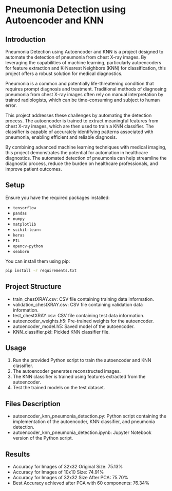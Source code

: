 # Pneumonia Detection using Autoencoder and KNN

## Introduction
Pneumonia Detection using Autoencoder and KNN is a project designed to automate the detection of pneumonia from chest X-ray images. By leveraging the capabilities of machine learning, particularly autoencoders for feature extraction and K-Nearest Neighbors (KNN) for classification, this project offers a robust solution for medical diagnostics.

Pneumonia is a common and potentially life-threatening condition that requires prompt diagnosis and treatment. Traditional methods of diagnosing pneumonia from chest X-ray images often rely on manual interpretation by trained radiologists, which can be time-consuming and subject to human error.

This project addresses these challenges by automating the detection process. The autoencoder is trained to extract meaningful features from chest X-ray images, which are then used to train a KNN classifier. The classifier is capable of accurately identifying patterns associated with pneumonia, enabling efficient and reliable diagnosis.

By combining advanced machine learning techniques with medical imaging, this project demonstrates the potential for automation in healthcare diagnostics. The automated detection of pneumonia can help streamline the diagnostic process, reduce the burden on healthcare professionals, and improve patient outcomes.

## Setup
Ensure you have the required packages installed:
- `tensorflow`
- `pandas`
- `numpy`
- `matplotlib`
- `scikit-learn`
- `keras`
- `PIL`
- `opencv-python`
- `seaborn`

You can install them using pip:

```bash
pip install -r requirements.txt
```
## Project Structure
- train_chestXRAY.csv: CSV file containing training data information.
- validation_chestXRAY.csv: CSV file containing validation data information.
- test_chestXRAY.csv: CSV file containing test data information.
- autoencoder_weights.h5: Pre-trained weights for the autoencoder.
- autoencoder_model.h5: Saved model of the autoencoder.
- KNN_classifier.pkl: Pickled KNN classifier file.

## Usage
1. Run the provided Python script to train the autoencoder and KNN classifier.
2. The autoencoder generates reconstructed images.
3. The KNN classifier is trained using features extracted from the autoencoder.
4. Test the trained models on the test dataset.

## Files Description
- autoencoder_knn_pneumonia_detection.py: Python script containing the implementation of the autoencoder, KNN classifier, and pneumonia detection.
- autoencoder_knn_pneumonia_detection.ipynb: Jupyter Notebook version of the Python script.

## Results
- Accuracy for Images of 32x32 Original Size: 75.13%
- Accuracy for Images of 10x10 Size: 74.91%
- Accuracy for Images of 32x32 Size After PCA: 75.70%
- Best Accuracy achieved after PCA with 60 components: 76.34%

